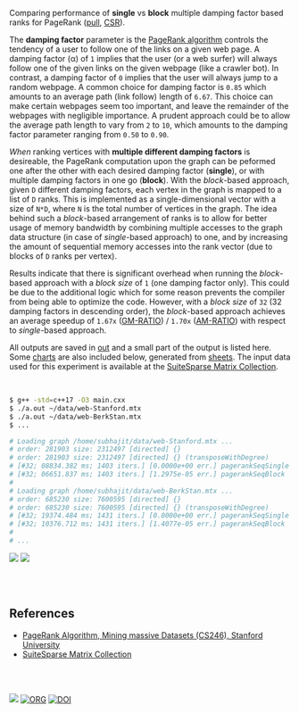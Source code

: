 Comparing performance of **single** vs **block** multiple damping factor based ranks for PageRank ([pull], [CSR]).

The **damping factor** parameter is the [PageRank algorithm] controls the tendency
of a user to follow one of the links on a given web page. A damping factor (α) of
`1` implies that the user (or a web surfer) will always follow one of the given
links on the given webpage (like a crawler bot). In contrast, a damping factor of
`0` implies that the user will always jump to a random webpage. A common choice for
damping factor is `0.85` which amounts to an average path (link follow) length of
`6.67`. This choice can make certain webpages seem too important, and leave the
remainder of the webpages with negligible importance. A prudent approach could be
to allow the average path length to vary from `2` to `10`, which amounts to the
damping factor parameter ranging from `0.50` to `0.90`.

*When* ranking vertices with **multiple different damping factors** is desireable,
the PageRank computation upon the graph can be peformed one after the other with
each desired damping factor (**single**), or with multiple damping factors in one
go (**block**). With the *block*-based approach, given `D` different damping factors,
each vertex in the graph is mapped to a list of `D` ranks. This is implemented as
a single-dimensional vector with a size of `N*D`, where `N` is the total number of
vertices in the graph. The idea behind such a *block*-based arrangement of ranks is
to allow for better usage of memory bandwidth by combining multiple accesses to the
graph data structure (in case of *single*-based approach) to one, and by increasing
the amount of sequential memory accesses into the rank vector (due to blocks of `D`
ranks per vertex).

Results indicate that there is significant overhead when running the *block*-based
approach with a *block size* of `1` (one damping factor only). This could be due to
the additional logic which for some reason prevents the compiler from being able to
optimize the code. However, with a *block size* of `32` (32 damping factors in
descending order), the *block*-based approach achieves an average speedup of `1.67x`
([GM-RATIO]) / `1.70x` ([AM-RATIO]) with respect to *single*-based approach.

All outputs are saved in [out](out/) and a small part of the output is listed
here. Some [charts] are also included below, generated from [sheets]. The input
data used for this experiment is available at the [SuiteSparse Matrix Collection].

<br>

```bash
$ g++ -std=c++17 -O3 main.cxx
$ ./a.out ~/data/web-Stanford.mtx
$ ./a.out ~/data/web-BerkStan.mtx
$ ...

# Loading graph /home/subhajit/data/web-Stanford.mtx ...
# order: 281903 size: 2312497 [directed] {}
# order: 281903 size: 2312497 [directed] {} (transposeWithDegree)
# [#32; 08834.382 ms; 1403 iters.] [0.0000e+00 err.] pagerankSeqSingle
# [#32; 06651.837 ms; 1403 iters.] [1.2975e-05 err.] pagerankSeqBlock
#
# Loading graph /home/subhajit/data/web-BerkStan.mtx ...
# order: 685230 size: 7600595 [directed] {}
# order: 685230 size: 7600595 [directed] {} (transposeWithDegree)
# [#32; 19374.484 ms; 1431 iters.] [0.0000e+00 err.] pagerankSeqSingle
# [#32; 10376.712 ms; 1431 iters.] [1.4077e-05 err.] pagerankSeqBlock
#
# ...
```

[![](https://i.imgur.com/IbT7PGu.png)][sheetp]
[![](https://i.imgur.com/W51wCwO.png)][sheetp]

<br>
<br>


## References

- [PageRank Algorithm, Mining massive Datasets (CS246), Stanford University][PageRank algorithm]
- [SuiteSparse Matrix Collection]

<br>
<br>

[![](https://img.youtube.com/vi/Dr7ve331Ekg/maxresdefault.jpg)](https://www.youtube.com/watch?v=Dr7ve331Ekg)
[![ORG](https://img.shields.io/badge/org-puzzlef-green?logo=Org)](https://puzzlef.github.io)
[![DOI](https://zenodo.org/badge/484143516.svg)](https://zenodo.org/badge/latestdoi/484143516)

[PageRank algorithm]: https://www.youtube.com/watch?v=ke9g8hB0MEo
[SuiteSparse Matrix Collection]: https://sparse.tamu.edu
[pull]: https://github.com/puzzlef/pagerank-push-vs-pull
[CSR]: https://github.com/puzzlef/pagerank-class-vs-csr
[GM-RATIO]: https://gist.github.com/wolfram77/6dc740392d2f4e713fafdaea4ec1eba2
[AM-RATIO]: https://gist.github.com/wolfram77/6dc740392d2f4e713fafdaea4ec1eba2
[charts]: https://photos.app.goo.gl/eRnMmdqxtiiDbchFA
[sheets]: https://docs.google.com/spreadsheets/d/1cQr6wLqKFU_F3H8uMuVQk_DzNvl5ogCy-3rJfQdGF3c/edit?usp=sharing
[sheetp]: https://docs.google.com/spreadsheets/d/e/2PACX-1vRf6EsCE_dyU3yQAOcAYf2UOOOQwnYvpXnvOIiMprfULcWNM-52uVhr1qgSYbW0-sV_LKofP75DcbR2/pubhtml
